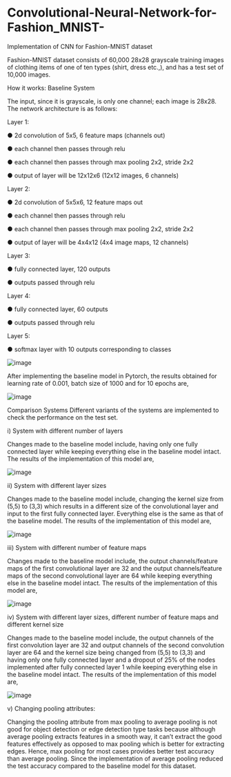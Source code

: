 # Convolutional-Neural-Network-for-Fashion_MNIST-
Implementation of CNN for Fashion-MNIST dataset

Fashion-MNIST dataset consists of 60,000 28x28 grayscale training images of clothing items of one of ten types (shirt, dress etc.,), and has a test set of 10,000 images.

How it works:
Baseline System

The input, since it is grayscale, is only one channel; each image is 28x28. The network architecture is as follows:

Layer 1:

  ● 2d convolution of 5x5, 6 feature maps (channels out)
  
  ● each channel then passes through relu
  
  ● each channel then passes through max pooling 2x2, stride 2x2
  
  ● output of layer will be 12x12x6 (12x12 images, 6 channels)
  
Layer 2:

  ● 2d convolution of 5x5x6, 12 feature maps out
  
  ● each channel then passes through relu
  
  ● each channel then passes through max pooling 2x2, stride 2x2
  
  ● output of layer will be 4x4x12 (4x4 image maps, 12 channels)
  
Layer 3:

  ● fully connected layer, 120 outputs
  
  ● outputs passed through relu
  
Layer 4:

  ● fully connected layer, 60 outputs
  
  ● outputs passed through relu
  
Layer 5:

  ● softmax layer with 10 outputs corresponding to classes

![image](https://user-images.githubusercontent.com/42225976/156088690-e6b8628d-15c3-4899-9f26-33ad3fca8259.png)

After implementing the baseline model in Pytorch, the results obtained for learning rate of 0.001, batch size of 1000 and for 10 epochs are,

![image](https://user-images.githubusercontent.com/42225976/156088984-6d945841-bd8b-45f7-8c7a-59ab4a09e202.png)

Comparison Systems
Different variants of the systems are implemented to check the performance on the test set.

i) System with different number of layers

Changes made to the baseline model include, having only one fully connected layer while keeping everything else in the baseline model intact. The results of the implementation of this model are,

![image](https://user-images.githubusercontent.com/42225976/156089076-abcbddd0-13df-45c4-a0b4-f16369dd2e7f.png)

ii) System with different layer sizes

Changes made to the baseline model include, changing the kernel size from (5,5) to (3,3) which results in a different size of the convolutional layer and input to the first fully connected layer. Everything else is the same as that of the baseline model. The results of the implementation of this model are,

![image](https://user-images.githubusercontent.com/42225976/156089142-88f87065-b69f-442a-8b07-9927e6c76aa1.png)

iii) System with different number of feature maps

Changes made to the baseline model include, the output channels/feature maps of the first convolutional layer are 32 and the output channels/feature maps of the second convolutional layer are 64 while keeping everything else in the baseline model intact. The results of the implementation of this model are,

![image](https://user-images.githubusercontent.com/42225976/156089204-07d516e2-9b9c-46af-9974-b208934eb7eb.png)

iv) System with different layer sizes, different number of feature maps and different kernel size

Changes made to the baseline model include, the output channels of the first convolution layer are 32 and output channels of the second convolution layer are 64 and the kernel size being changed from (5,5) to (3,3) and having only one fully connected layer and a dropout of 25% of the nodes implemented after fully connected layer 1 while keeping everything else in the baseline model intact. The results of the implementation of this model are,

![image](https://user-images.githubusercontent.com/42225976/156089262-d74ac293-4674-4fd5-9ca3-f14c36f5d04f.png)

v) Changing pooling attributes:

Changing the pooling attribute from max pooling to average pooling is not good for object detection or edge detection type tasks because although average pooling extracts features in a smooth way, it can’t extract the good features effectively as opposed to max pooling which is better for extracting edges. Hence, max pooling for most cases provides better test accuracy than average pooling. Since the implementation of average pooling reduced the test accuracy compared to the baseline model for this dataset.
